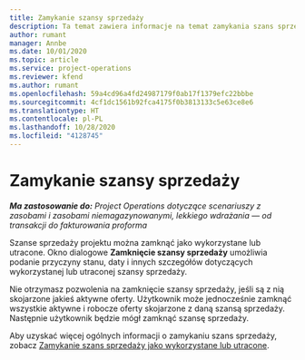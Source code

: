 ```yaml
---
title: Zamykanie szansy sprzedaży
description: Ta temat zawiera informacje na temat zamykania szans sprzedaży projektu.
author: rumant
manager: Annbe
ms.date: 10/01/2020
ms.topic: article
ms.service: project-operations
ms.reviewer: kfend
ms.author: rumant
ms.openlocfilehash: 59a4cd96a4fd24987179f0ab17f1379efc22bbbe
ms.sourcegitcommit: 4cf1dc1561b92fca4175f0b3813133c5e63ce8e6
ms.translationtype: HT
ms.contentlocale: pl-PL
ms.lasthandoff: 10/28/2020
ms.locfileid: "4128745"
---
```

# <a name="close-an-opportunity"></a>Zamykanie szansy sprzedaży

_**Ma zastosowanie do:** Project Operations dotyczące scenariuszy z zasobami i zasobami niemagazynowanymi, lekkiego wdrażania — od transakcji do fakturowania proforma_

Szanse sprzedaży projektu można zamknąć jako wykorzystane lub utracone. Okno dialogowe **Zamknięcie szansy sprzedaży** umożliwia podanie przyczyny stanu, daty i innych szczegółów dotyczących wykorzystanej lub utraconej szansy sprzedaży.

Nie otrzymasz pozwolenia na zamknięcie szansy sprzedaży, jeśli są z nią skojarzone jakieś aktywne oferty. Użytkownik może jednocześnie zamknąć wszystkie aktywne i robocze oferty skojarzone z daną szansą sprzedaży. Następnie użytkownik będzie mógł zamknąć szansę sprzedaży.

Aby uzyskać więcej ogólnych informacji o zamykaniu szans sprzedaży, zobacz [Zamykanie szans sprzedaży jako wykorzystane lub utracone](https://docs.microsoft.com/dynamics365/sales-enterprise/close-opportunity-won-lost-sales).
